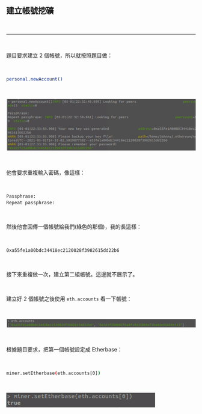 ## 建立帳號挖礦

<br>

---

<br>

題目要求建立 2 個帳號，所以就按照題目做：

<br>

 ```bash
 personal.newAccount()
```

<br>

![4](imgs/4.png)

<br>

他會要求重複輸入密碼，像這樣：

<br>

```bash
Passphrase:
Repeat passphrase:
```

<br>

然後他會回傳一個帳號給我們(綠色的那個)，我的長這樣：

<br>

```bash
0xa55fe1a00bdc34418ec2120028f3982615dd22b6
```

<br>

接下來重複做一次，建立第二組帳號。這邊就不展示了。

<br>

建立好 2 個帳號之後使用 `eth.accounts` 看一下帳號：

<br>

![5](imgs/5.png)

<br>

根據題目要求，把第一個帳號設定成 Etherbase：

<br>

```bash
miner.setEtherbase(eth.accounts[0])
```

<br>

![6](imgs/6.png)

<br>

